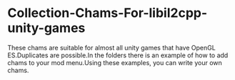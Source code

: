# Collection-Chams-For-libil2cpp-unity-games
These chams are suitable for almost all unity games that have OpenGL ES.Duplicates are possible.In the folders there is an example of how to add chams to your mod menu.Using these examples, you can write your own chams.
